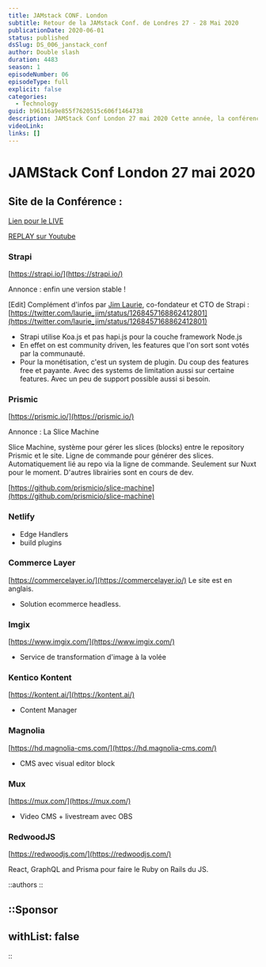 ```yaml
---
title: JAMstack CONF. London
subtitle: Retour de la JAMstack Conf. de Londres 27 - 28 Mai 2020
publicationDate: 2020-06-01
status: published
dsSlug: DS_006_janstack_conf
author: Double slash
duration: 4483
season: 1
episodeNumber: 06
episodeType: full
explicit: false
categories:
  - Technology
guid: b96116a9e855f7620515c606f1464738
description: JAMStack Conf London 27 mai 2020 Cette année, la conférence JAMStack de Londres est passée complètement online du à la crise du COVID-19. Nous avons assisté à la conférence le 27 mai 2020 et nous vous faisons un petit résumé sur l’événement et les annonces des acteurs présents.
videoLink:
links: []
---
```


# JAMStack Conf London 27 mai 2020

## Site de la Conférence :

[Lien pour le LIVE](https://app.hopin.to/events/jamstack-conf-virtual/reception)

[REPLAY sur Youtube](https://www.youtube.com/playlist?list=PL58Wk5g77lF8jzqp_1cViDf-WilJsAvqT)

### Strapi

[https://strapi.io/](https://strapi.io/)

Annonce : enfin une version stable !

[Edit] Complément d'infos par [Jim Laurie](https://twitter.com/laurie_jim?s=20), co-fondateur et CTO de Strapi : [https://twitter.com/laurie_jim/status/1268457168862412801](https://twitter.com/laurie_jim/status/1268457168862412801)

- Strapi utilise Koa.js et pas hapi.js pour la couche framework Node.js
- En effet on est community driven, les features que l'on sort sont votés par la communauté.
- Pour la monétisation, c'est un system de plugin. Du coup des features free et payante. Avec des systems de limitation aussi sur certaine features.
  Avec un peu de support possible aussi si besoin.

### Prismic

[https://prismic.io/](https://prismic.io/)

Annonce : La Slice Machine

Slice Machine, système pour gérer les slices (blocks) entre le repository Prismic et le site. Ligne de commande pour générer des slices. Automatiquement lié au repo via la ligne de commande. Seulement sur Nuxt pour le moment. D'autres librairies sont en cours de dev.

[https://github.com/prismicio/slice-machine](https://github.com/prismicio/slice-machine)

### Netlify

- Edge Handlers
- build plugins

### Commerce Layer

[https://commercelayer.io/](https://commercelayer.io/)
Le site est en anglais.

- Solution ecommerce headless.

### Imgix

[https://www.imgix.com/](https://www.imgix.com/)

- Service de transformation d'image à la volée

### Kentico Kontent

[https://kontent.ai/](https://kontent.ai/)

- Content Manager

### Magnolia

[https://hd.magnolia-cms.com/](https://hd.magnolia-cms.com/)

- CMS avec visual editor block

### Mux

[https://mux.com/](https://mux.com/)

- Video CMS + livestream avec OBS

### RedwoodJS

[https://redwoodjs.com/](https://redwoodjs.com/)

React, GraphQL and Prisma pour faire le Ruby on Rails du JS.

::authors
::

::Sponsor
---
withList: false
---
::
